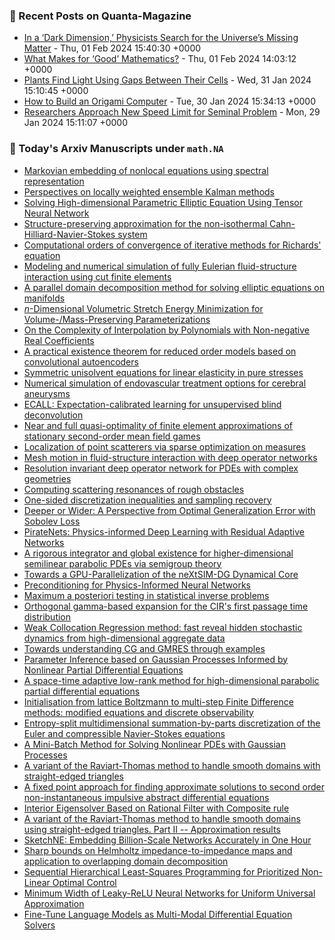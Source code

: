 ### 📝 Recent Posts on Quanta-Magazine
<!-- quanta starts -->
* <a href="https://www.quantamagazine.org/in-a-dark-dimension-physicists-search-for-missing-matter-20240201/">In a ‘Dark Dimension,’ Physicists Search for the Universe’s Missing Matter</a> - Thu, 01 Feb 2024 15:40:30 +0000
* <a href="https://www.quantamagazine.org/what-makes-for-good-mathematics-20240201/">What Makes for ‘Good’ Mathematics?</a> - Thu, 01 Feb 2024 14:03:12 +0000
* <a href="https://www.quantamagazine.org/plants-find-light-using-gaps-between-their-cells-20240131/">Plants Find Light Using Gaps Between Their Cells</a> - Wed, 31 Jan 2024 15:10:45 +0000
* <a href="https://www.quantamagazine.org/how-to-build-an-origami-computer-20240130/">How to Build an Origami Computer</a> - Tue, 30 Jan 2024 15:34:13 +0000
* <a href="https://www.quantamagazine.org/researchers-approach-new-speed-limit-for-seminal-problem-20240129/">Researchers Approach New Speed Limit for Seminal Problem</a> - Mon, 29 Jan 2024 15:11:07 +0000
<!-- quanta ends -->
### 📝 Today's Arxiv Manuscripts under ``math.NA``
<!-- arxiv-math-na starts -->
* <a href="https://arxiv.org/abs/2402.00009">Markovian embedding of nonlocal equations using spectral representation</a>
* <a href="https://arxiv.org/abs/2402.00027">Perspectives on locally weighted ensemble Kalman methods</a>
* <a href="https://arxiv.org/abs/2402.00040">Solving High-dimensional Parametric Elliptic Equation Using Tensor Neural Network</a>
* <a href="https://arxiv.org/abs/2402.00147">Structure-preserving approximation for the non-isothermal Cahn-Hilliard-Navier-Stokes system</a>
* <a href="https://arxiv.org/abs/2402.00194">Computational orders of convergence of iterative methods for Richards' equation</a>
* <a href="https://arxiv.org/abs/2402.00209">Modeling and numerical simulation of fully Eulerian fluid-structure interaction using cut finite elements</a>
* <a href="https://arxiv.org/abs/2402.00364">A parallel domain decomposition method for solving elliptic equations on manifolds</a>
* <a href="https://arxiv.org/abs/2402.00380">$n$-Dimensional Volumetric Stretch Energy Minimization for Volume-/Mass-Preserving Parameterizations</a>
* <a href="https://arxiv.org/abs/2402.00409">On the Complexity of Interpolation by Polynomials with Non-negative Real Coefficients</a>
* <a href="https://arxiv.org/abs/2402.00435">A practical existence theorem for reduced order models based on convolutional autoencoders</a>
* <a href="https://arxiv.org/abs/2402.00480">Symmetric unisolvent equations for linear elasticity in pure stresses</a>
* <a href="https://arxiv.org/abs/2402.00550">Numerical simulation of endovascular treatment options for cerebral aneurysms</a>
* <a href="https://arxiv.org/abs/2402.00670">ECALL: Expectation-calibrated learning for unsupervised blind deconvolution</a>
* <a href="https://arxiv.org/abs/2402.00685">Near and full quasi-optimality of finite element approximations of stationary second-order mean field games</a>
* <a href="https://arxiv.org/abs/2402.00737">Localization of point scatterers via sparse optimization on measures</a>
* <a href="https://arxiv.org/abs/2402.00774">Mesh motion in fluid-structure interaction with deep operator networks</a>
* <a href="https://arxiv.org/abs/2402.00825">Resolution invariant deep operator network for PDEs with complex geometries</a>
* <a href="https://arxiv.org/abs/2402.00846">Computing scattering resonances of rough obstacles</a>
* <a href="https://arxiv.org/abs/2402.00848">One-sided discretization inequalities and sampling recovery</a>
* <a href="https://arxiv.org/abs/2402.00152">Deeper or Wider: A Perspective from Optimal Generalization Error with Sobolev Loss</a>
* <a href="https://arxiv.org/abs/2402.00326">PirateNets: Physics-informed Deep Learning with Residual Adaptive Networks</a>
* <a href="https://arxiv.org/abs/2402.00406">A rigorous integrator and global existence for higher-dimensional semilinear parabolic PDEs via semigroup theory</a>
* <a href="https://arxiv.org/abs/2402.00466">Towards a GPU-Parallelization of the neXtSIM-DG Dynamical Core</a>
* <a href="https://arxiv.org/abs/2402.00531">Preconditioning for Physics-Informed Neural Networks</a>
* <a href="https://arxiv.org/abs/2402.00686">Maximum a posteriori testing in statistical inverse problems</a>
* <a href="https://arxiv.org/abs/2402.00833">Orthogonal gamma-based expansion for the CIR's first passage time distribution</a>
* <a href="https://arxiv.org/abs/2209.02628">Weak Collocation Regression method: fast reveal hidden stochastic dynamics from high-dimensional aggregate data</a>
* <a href="https://arxiv.org/abs/2211.00953">Towards understanding CG and GMRES through examples</a>
* <a href="https://arxiv.org/abs/2212.11880">Parameter Inference based on Gaussian Processes Informed by Nonlinear Partial Differential Equations</a>
* <a href="https://arxiv.org/abs/2302.01658">A space-time adaptive low-rank method for high-dimensional parabolic partial differential equations</a>
* <a href="https://arxiv.org/abs/2302.07558">Initialisation from lattice Boltzmann to multi-step Finite Difference methods: modified equations and discrete observability</a>
* <a href="https://arxiv.org/abs/2305.07181">Entropy-split multidimensional summation-by-parts discretization of the Euler and compressible Navier-Stokes equations</a>
* <a href="https://arxiv.org/abs/2306.00307">A Mini-Batch Method for Solving Nonlinear PDEs with Gaussian Processes</a>
* <a href="https://arxiv.org/abs/2307.03503">A variant of the Raviart-Thomas method to handle smooth domains with straight-edged triangles</a>
* <a href="https://arxiv.org/abs/2309.02445">A fixed point approach for finding approximate solutions to second order non-instantaneous impulsive abstract differential equations</a>
* <a href="https://arxiv.org/abs/2310.18043">Interior Eigensolver Based on Rational Filter with Composite rule</a>
* <a href="https://arxiv.org/abs/2312.09098">A variant of the Raviart-Thomas method to handle smooth domains using straight-edged triangles. Part II -- Approximation results</a>
* <a href="https://arxiv.org/abs/2110.12782">SketchNE: Embedding Billion-Scale Networks Accurately in One Hour</a>
* <a href="https://arxiv.org/abs/2211.14659">Sharp bounds on Helmholtz impedance-to-impedance maps and application to overlapping domain decomposition</a>
* <a href="https://arxiv.org/abs/2302.11891">Sequential Hierarchical Least-Squares Programming for Prioritized Non-Linear Optimal Control</a>
* <a href="https://arxiv.org/abs/2305.18460">Minimum Width of Leaky-ReLU Neural Networks for Uniform Universal Approximation</a>
* <a href="https://arxiv.org/abs/2308.05061">Fine-Tune Language Models as Multi-Modal Differential Equation Solvers</a>
<!-- arxiv-math-na ends -->
